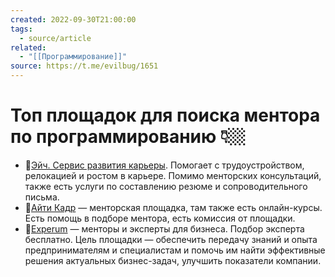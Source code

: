 ```yaml
---
created: 2022-09-30T21:00:00
tags:
  - source/article
related:
  - "[[Программирование]]"
source: https://t.me/evilbug/1651
---
```


# Топ площадок для поиска ментора по программированию 👇🏼

 - 📌[Эйч. Сервис развития карьеры](https://h.careers/). Помогает с трудоустройством, релокацией и ростом в карьере. Помимо менторских консультаций, также есть услуги по составлению резюме и сопроводительного письма. 
 - 📌[Айти Кадр](https://itkadr.ru/) — менторская площадка, там также есть онлайн-курсы. Есть помощь в подборе ментора, есть комиссия от площадки.
 - 📌[Experum](https://experum.ru/) — менторы и эксперты для бизнеса. Подбор эксперта бесплатно. Цель площадки — обеспечить передачу знаний и опыта предпринимателям и специалистам и помочь им найти эффективные решения актуальных бизнес-задач, улучшить показатели компании.
